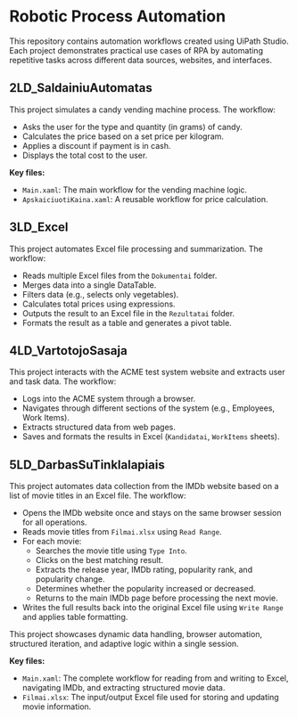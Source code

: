 # Robotic Process Automation

This repository contains automation workflows created using UiPath Studio. Each project demonstrates practical use cases of RPA by automating repetitive tasks across different data sources, websites, and interfaces.

## 2LD_SaldainiuAutomatas

This project simulates a candy vending machine process. The workflow:
- Asks the user for the type and quantity (in grams) of candy.
- Calculates the price based on a set price per kilogram.
- Applies a discount if payment is in cash.
- Displays the total cost to the user.

**Key files:**
- `Main.xaml`: The main workflow for the vending machine logic.
- `ApskaiciuotiKaina.xaml`: A reusable workflow for price calculation.

## 3LD_Excel

This project automates Excel file processing and summarization. The workflow:
- Reads multiple Excel files from the `Dokumentai` folder.
- Merges data into a single DataTable.
- Filters data (e.g., selects only vegetables).
- Calculates total prices using expressions.
- Outputs the result to an Excel file in the `Rezultatai` folder.
- Formats the result as a table and generates a pivot table.

## 4LD_VartotojoSasaja

This project interacts with the ACME test system website and extracts user and task data. The workflow:
- Logs into the ACME system through a browser.
- Navigates through different sections of the system (e.g., Employees, Work Items).
- Extracts structured data from web pages.
- Saves and formats the results in Excel (`Kandidatai`, `WorkItems` sheets).

## 5LD_DarbasSuTinklalapiais

This project automates data collection from the IMDb website based on a list of movie titles in an Excel file. The workflow:
- Opens the IMDb website once and stays on the same browser session for all operations.
- Reads movie titles from `Filmai.xlsx` using `Read Range`.
- For each movie:
  - Searches the movie title using `Type Into`.
  - Clicks on the best matching result.
  - Extracts the release year, IMDb rating, popularity rank, and popularity change.
  - Determines whether the popularity increased or decreased.
  - Returns to the main IMDb page before processing the next movie.
- Writes the full results back into the original Excel file using `Write Range` and applies table formatting.

This project showcases dynamic data handling, browser automation, structured iteration, and adaptive logic within a single session.

**Key files:**
- `Main.xaml`: The complete workflow for reading from and writing to Excel, navigating IMDb, and extracting structured movie data.
- `Filmai.xlsx`: The input/output Excel file used for storing and updating movie information.
